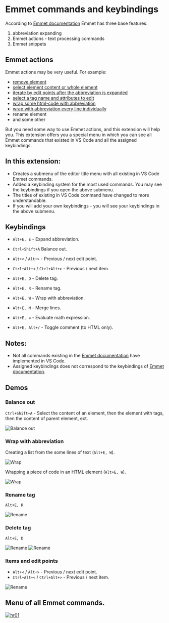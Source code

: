 [hr01]: https://bognaum.github.io/vscode-emmet-commands-and-keybindings/IMG/screenshot-01-01.png
[hr02]: https://bognaum.github.io/vscode-emmet-commands-and-keybindings/IMG/screenshot-02.png
[hr03]: https://bognaum.github.io/vscode-emmet-commands-and-keybindings/IMG/screenshot-03.png

# Emmet commands and keybindings
According to [Emmet documentation](https://docs.emmet.io/) Emmet has three base features:

1. abbreviation expanding
2. Emmet actions - text processing commands
3. Emmet snippets 

## Emmet actions
Emmet actions may be very useful. For example:

- [remove element](https://docs.emmet.io/actions/remove-tag/)
- [select element content or whole element](https://docs.emmet.io/actions/match-pair/)
- [iterate by edit points after the abbreviation is expanded](https://docs.emmet.io/actions/go-to-edit-point/)
- [select a tag name and attributes to edit](https://docs.emmet.io/actions/select-item/)
- [wrap some html-code with abbreviation](https://docs.emmet.io/actions/wrap-with-abbreviation/#wrap-with-abbreviation)
- [wrap with abbreviation every line individually](https://docs.emmet.io/actions/wrap-with-abbreviation/#wrapping-individual-lines)
- rename element
- and some other

But you need some way to use Emmet actions, and this extension will help you. This extension offers you a special menu in which you can see all Emmet commands that existed in VS Code and all the assigned keybindings.

## In this extension:
- Creates a submenu of the editor title menu with all existing in VS Code Emmet commands. 
- Added a keybinding system for the most used commands. You may see the keybindings if you open the above submenu.
- The titles of existing in VS Code command have changed to more understandable.
- If you will add your own keybindings - you will see your keybindings in the above submenu.

## Keybindings
- ```Alt+E, E``` - Expand abbreviation.
- ```Ctrl+Shift+A``` Balance out.

- ```Alt+<``` / ```Alt+>``` - Previous / next edit point.
- ```Ctrl+Alt+<``` / ```Ctrl+Alt+>``` - Previous / next item.

- ```Alt+E, D``` - Delete tag.
- ```Alt+E, R``` - Rename tag.
- ```Alt+E, W``` - Wrap with abbreviation.
- ```Alt+E, M``` - Merge lines.
- ```Alt+E, =``` - Evaluate math expression.
- ```Alt+E, Alt+/``` - Toggle comment (to HTML only).

## Notes:
- Not all commands existing in the [Emmet documentation](https://docs.emmet.io/) have implemented in VS Code.
- Assigned keybindings does not correspond to the keybindings of [Emmet documentation](https://docs.emmet.io/).

## Demos
### Balance out
```Ctrl+Shift+A``` - Select the content of an element, then the element with tags, then the content of parent element, ect.

![Balance out](IMG/emmet-balance-out-01.gif)

### Wrap with abbreviation 
Creating a list from the some lines of text (```Alt+E, W```).

![Wrap](IMG/emmet-wrap-03.gif)

Wrapping a piece of code in an HTML element (```Alt+E, W```).

![Wrap](IMG/emmet-wrap-04.gif)

### Rename tag 

```Alt+E, R```

![Rename](IMG/emmet-rename-01.gif)

### Delete tag 

```Alt+E, D```

![Rename](IMG/emmet-delete-02.gif)
![Rename](IMG/emmet-delete-01.gif)

### Items and edit points 

- ```Alt+<``` / ```Alt+>``` - Previous / next edit point.
- ```Ctrl+Alt+<``` / ```Ctrl+Alt+>``` - Previous / next item.

![Rename](IMG/emmet-items-edit-points-01.gif)

## Menu of all Emmet commands.

[![hr01]][hr01]

<!-- [![hr02]][hr02] -->

<!-- [![hr03]][hr03] -->
